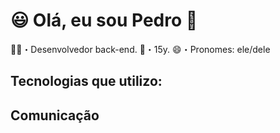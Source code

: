 <h1>😃 Olá, eu sou Pedro 👋</h1>

👨‍💻・Desenvolvedor back-end.
📱・15y.
😄・Pronomes: ele/dele

<h2>Tecnologias que utilizo:</h2>

<h2>Comunicação</h2>
